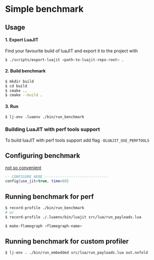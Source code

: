 # Simple benchmark

## Usage

#### 1. Export LuaJIT

Find your favourite build of luaJIT and export it to the project with
```bash
$ ./scripts/export-luajit <path-to-luajit-repo-root> .
```

#### 2. Build benchmark

```bash
$ mkdir build
$ cd build
$ cmake ..
$ cmake --build .
```

#### 3. Run

```bash
$ lj-env .luaenv ./bin/run_benchmark
```

### Building LuaJIT with perf tools support

To build luaJIT with perf tools support add flag `-DLUAJIT_USE_PERFTOOLS`

## Configuring benchmark

[not so convenient](./src/run_payloads.lua)
```lua
-- CONFIGURE HERE -----------------------------
config{use_jit=true, time=60}
```

## Running benchmark for perf

```bash
$ record-profile ./bin/run_benchmark
# or
$ record-profile ./.luaenv/bin/luajit src/lua/run_payloads.lua

$ make-flamegraph <flamegraph-name>
```

## Running benchmark for custom profiler
``` bash
$ lj-env . ./bin/run_embedded src/lua/run_payloads.lua out.nofold
```

